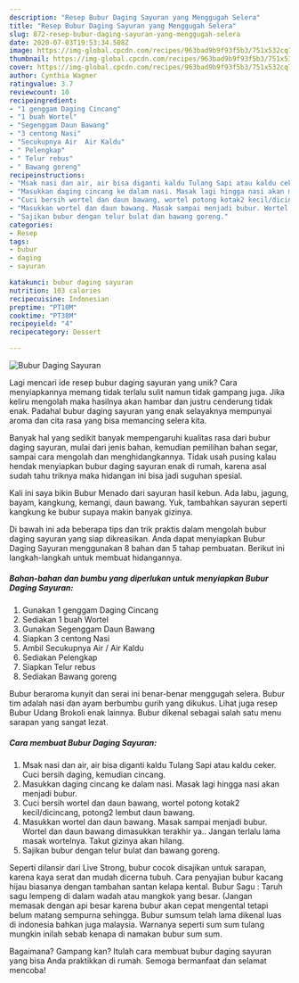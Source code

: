 ```yaml
---
description: "Resep Bubur Daging Sayuran yang Menggugah Selera"
title: "Resep Bubur Daging Sayuran yang Menggugah Selera"
slug: 872-resep-bubur-daging-sayuran-yang-menggugah-selera
date: 2020-07-03T19:53:34.508Z
image: https://img-global.cpcdn.com/recipes/963bad9b9f93f5b3/751x532cq70/bubur-daging-sayuran-foto-resep-utama.jpg
thumbnail: https://img-global.cpcdn.com/recipes/963bad9b9f93f5b3/751x532cq70/bubur-daging-sayuran-foto-resep-utama.jpg
cover: https://img-global.cpcdn.com/recipes/963bad9b9f93f5b3/751x532cq70/bubur-daging-sayuran-foto-resep-utama.jpg
author: Cynthia Wagner
ratingvalue: 3.7
reviewcount: 10
recipeingredient:
- "1 genggam Daging Cincang"
- "1 buah Wortel"
- "Segenggam Daun Bawang"
- "3 centong Nasi"
- "Secukupnya Air  Air Kaldu"
- " Pelengkap"
- " Telur rebus"
- " Bawang goreng"
recipeinstructions:
- "Msak nasi dan air, air bisa diganti kaldu Tulang Sapi atau kaldu ceker. Cuci bersih daging, kemudian cincang."
- "Masukkan daging cincang ke dalam nasi. Masak lagi hingga nasi akan menjadi bubur."
- "Cuci bersih wortel dan daun bawang, wortel potong kotak2 kecil/dicincang, potong2 lembut daun bawang."
- "Masukkan wortel dan daun bawang. Masak sampai menjadi bubur. Wortel dan daun bawang dimasukkan terakhir ya.. Jangan terlalu lama masak wortelnya. Takut gizinya akan hilang."
- "Sajikan bubur dengan telur bulat dan bawang goreng."
categories:
- Resep
tags:
- bubur
- daging
- sayuran

katakunci: bubur daging sayuran 
nutrition: 103 calories
recipecuisine: Indonesian
preptime: "PT10M"
cooktime: "PT38M"
recipeyield: "4"
recipecategory: Dessert

---
```



![Bubur Daging Sayuran](https://img-global.cpcdn.com/recipes/963bad9b9f93f5b3/751x532cq70/bubur-daging-sayuran-foto-resep-utama.jpg)

Lagi mencari ide resep bubur daging sayuran yang unik? Cara menyiapkannya memang tidak terlalu sulit namun tidak gampang juga. Jika keliru mengolah maka hasilnya akan hambar dan justru cenderung tidak enak. Padahal bubur daging sayuran yang enak selayaknya mempunyai aroma dan cita rasa yang bisa memancing selera kita.

Banyak hal yang sedikit banyak mempengaruhi kualitas rasa dari bubur daging sayuran, mulai dari jenis bahan, kemudian pemilihan bahan segar, sampai cara mengolah dan menghidangkannya. Tidak usah pusing kalau hendak menyiapkan bubur daging sayuran enak di rumah, karena asal sudah tahu triknya maka hidangan ini bisa jadi suguhan spesial.

Kali ini saya bikin Bubur Menado dari sayuran hasil kebun. Ada labu, jagung, bayam, kangkung, kemangi, daun bawang. Yuk, tambahkan sayuran seperti kangkung ke bubur supaya makin banyak gizinya.


Di bawah ini ada beberapa tips dan trik praktis dalam mengolah bubur daging sayuran yang siap dikreasikan. Anda dapat menyiapkan Bubur Daging Sayuran menggunakan 8 bahan dan 5 tahap pembuatan. Berikut ini langkah-langkah untuk membuat hidangannya.

<!--inarticleads1-->

##### Bahan-bahan dan bumbu yang diperlukan untuk menyiapkan Bubur Daging Sayuran:

1. Gunakan 1 genggam Daging Cincang
1. Sediakan 1 buah Wortel
1. Gunakan Segenggam Daun Bawang
1. Siapkan 3 centong Nasi
1. Ambil Secukupnya Air / Air Kaldu
1. Sediakan  Pelengkap
1. Siapkan  Telur rebus
1. Sediakan  Bawang goreng


Bubur beraroma kunyit dan serai ini benar-benar menggugah selera. Bubur tim adalah nasi dan ayam berbumbu gurih yang dikukus. Lihat juga resep Bubur Udang Brokoli enak lainnya. Bubur dikenal sebagai salah satu menu sarapan yang sangat lezat. 

<!--inarticleads2-->

##### Cara membuat Bubur Daging Sayuran:

1. Msak nasi dan air, air bisa diganti kaldu Tulang Sapi atau kaldu ceker. Cuci bersih daging, kemudian cincang.
1. Masukkan daging cincang ke dalam nasi. Masak lagi hingga nasi akan menjadi bubur.
1. Cuci bersih wortel dan daun bawang, wortel potong kotak2 kecil/dicincang, potong2 lembut daun bawang.
1. Masukkan wortel dan daun bawang. Masak sampai menjadi bubur. Wortel dan daun bawang dimasukkan terakhir ya.. Jangan terlalu lama masak wortelnya. Takut gizinya akan hilang.
1. Sajikan bubur dengan telur bulat dan bawang goreng.


Seperti dilansir dari Live Strong, bubur cocok disajikan untuk sarapan, karena kaya serat dan mudah dicerna tubuh. Cara penyajian bubur kacang hijau biasanya dengan tambahan santan kelapa kental. Bubur Sagu : Taruh sagu lempeng di dalam wadah atau mangkok yang besar. (Jangan memasak dengan api besar karena bubur akan cepat mengental tetapi belum matang sempurna sehingga. Bubur sumsum telah lama dikenal luas di indonesia bahkan juga malaysia. Warnanya seperti sum sum tulang mungkin inilah sebab kenapa di namakan bubur sum sum. 

Bagaimana? Gampang kan? Itulah cara membuat bubur daging sayuran yang bisa Anda praktikkan di rumah. Semoga bermanfaat dan selamat mencoba!
